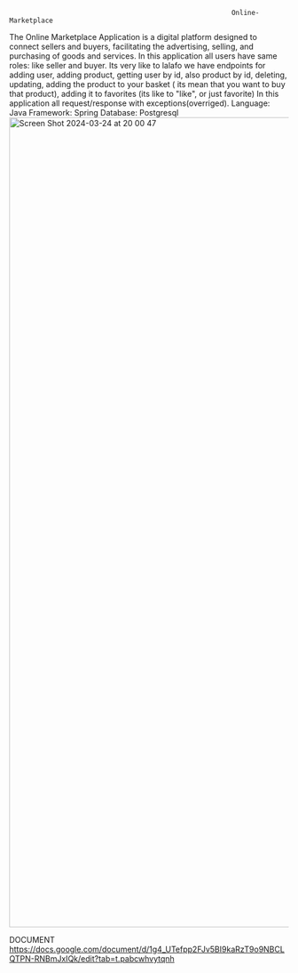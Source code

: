                                                             Online-Marketplace
  The Online Marketplace Application is a digital platform designed to connect sellers and buyers, facilitating the advertising, selling, and purchasing of goods and services.
  In this application all users have same roles: like seller and buyer. Its very like to lalafo
  we have endpoints for adding user, adding product, getting user by id, also product by id,
  deleting, updating, adding the product to your basket ( its mean that you want to buy that product), adding it to favorites (its like to "like", or just favorite)
  In this application all request/response with exceptions(overriged).
  Language: Java
  Framework: Spring
  Database: Postgresql
<img width="1457" alt="Screen Shot 2024-03-24 at 20 00 47" src="https://github.com/dianaaa123Q/marketplace/assets/149644313/cf8fe42f-019c-4bc0-89e9-e24228b3d7b0">



DOCUMENT
https://docs.google.com/document/d/1g4_UTefpp2FJv5BI9kaRzT9o9NBCLQTPN-RNBmJxIQk/edit?tab=t.pabcwhvytqnh
